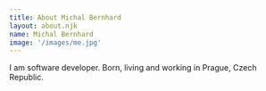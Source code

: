 ```yaml
---
title: About Michal Bernhard
layout: about.njk
name: Michal Bernhard
image: '/images/me.jpg'
---
```


I am software developer. Born, living and working in Prague, Czech Republic.


